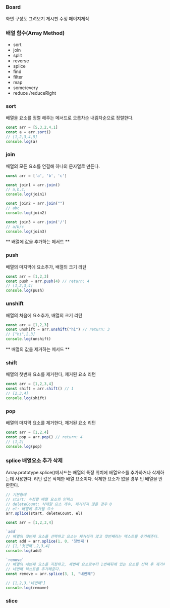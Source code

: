 ### Board
화면 구성도 그려보기
게시판 수정 페이지제작


### 배열 함수(Array Method)
- sort
- join
- split
- reverse
- splice
- find
- filter
- map
- some/every
- reduce /reduceRight



### sort
배열을 요소를 정렬 해주는 메서드로 오름차순 내림차순으로 정렬한다.
```js
const arr = [5,3,2,4,1]
const a = arr.sort()
// [1,2,3,4,5]
console.log(a)
```


### join
배열의 모든 요소를 연결해 하나의 문자열로 만든다.
```js
const arr = ['a', 'b', 'c']

const join1 = arr.join()
// a,b,c,
console.log(join1)

const join2 = arr.join("")
// abc
console.log(join2)

const join3 = arr.join('/')
// a/b/c
console.log(join3)
```


** 배열에 값을 추가하는 메서드 **
### push
배열의 마지막에 요소추가, 배열의 크기 리턴
```js
const arr = [1,2,3] 
const push = arr.push(4) // return: 4
// [1,2,3,4]
console.log(push)
```

### unshift
배열의 처음에 요소추가, 배열의 크기 리턴
```js
const arr = [1,2,3]
const unshift = arr.unshift("hi") // return: 3
// ["hi",2,3]
console.log(unshift)
```
           

** 배열의 값을 제거하는 메서드 **
### shift
배열의 첫번째 요소를 제거한다, 제거된 요소 리턴
```js
const arr = [1,2,3,4]
const shift = arr.shift() // 1
// [2,3,4]
console.log(shift)
```


### pop
배열의 마지막 요소를 제거한다, 제거된 요소 리턴
```js
const arr = [1,2,4]
const pop = arr.pop() // return: 4
// [1,2]
console.log(pop)
```


### splice 배열요소 추가 삭제
Array.prototype.splice()메서드는 배열의 특정 위치에 배열요소를 추가하거나 삭제하는데 사용한다.
리턴 값은 삭제한 배열 요소이다. 삭제한 요소가 없을 경우 빈 배열을 반환한다.
```js
// 기본형태
// start: 수정할 배열 요소의 인덱스
// deleteCount: 삭제할 요소 개수, 제거하지 않을 경우 0
// el: 배열에 추가될 요소
arr.splice(start, deleteCount, el)

const arr = [1,2,3,4]

`add`
// 배열의 첫번째 요소를 선택하고 요소는 제거하지 않고 첫번째라는 텍스트를 추가해준다.
const add = arr.splice(1, 0, '첫번째')
// [1,'첫번째',2,3,4]
console.log(add)

`remove`
// 배열의 세번째 요소를 지정하고, 세번째 요소로부터 1번째뒤에 있는 요소를 선택 후 제거해준다.
// 네번째 텍스트를 추가해준다.
const remove = arr.splice(3, 1, "네번째")

// [1,2,3,"네번째"]
console.log(remove)
```

### slice